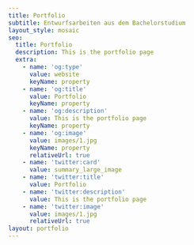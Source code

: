 ```yaml
---
title: Portfolio
subtitle: Entwurfsarbeiten aus dem Bachelorstudium
layout_style: mosaic
seo:
  title: Portfolio
  description: This is the portfolio page
  extra:
    - name: 'og:type'
      value: website
      keyName: property
    - name: 'og:title'
      value: Portfolio
      keyName: property
    - name: 'og:description'
      value: This is the portfolio page
      keyName: property
    - name: 'og:image'
      value: images/1.jpg
      keyName: property
      relativeUrl: true
    - name: 'twitter:card'
      value: summary_large_image
    - name: 'twitter:title'
      value: Portfolio
    - name: 'twitter:description'
      value: This is the portfolio page
    - name: 'twitter:image'
      value: images/1.jpg
      relativeUrl: true
layout: portfolio
---
```

